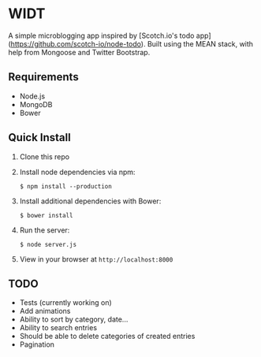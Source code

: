 # WIDT

A simple microblogging app inspired by [Scotch.io's todo app] (https://github.com/scotch-io/node-todo). Built using the MEAN stack, 
with help from Mongoose and Twitter Bootstrap. 

## Requirements

- Node.js
- MongoDB
- Bower

## Quick Install

1. Clone this repo
2. Install node dependencies via npm:
    
    `$ npm install --production`

3. Install additional dependencies with Bower:

    `$ bower install`

4. Run the server:

    `$ node server.js`

5. View in your browser at `http://localhost:8000`

## TODO

- Tests (currently working on)
- Add animations
- Ability to sort by category, date...
- Ability to search entries
- Should be able to delete categories of created entries
- Pagination
